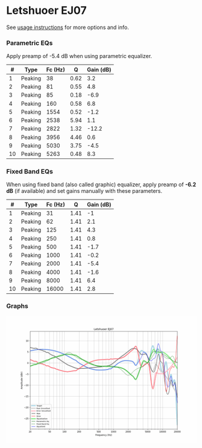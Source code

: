 # Letshuoer EJ07
See [usage instructions](https://github.com/jaakkopasanen/AutoEq#usage) for more options and info.

### Parametric EQs
Apply preamp of -5.4 dB when using parametric equalizer.

|   # | Type    |   Fc (Hz) |    Q |   Gain (dB) |
|-----|---------|-----------|------|-------------|
|   1 | Peaking |        38 | 0.62 |         3.2 |
|   2 | Peaking |        81 | 0.55 |         4.8 |
|   3 | Peaking |        85 | 0.18 |        -6.9 |
|   4 | Peaking |       160 | 0.58 |         6.8 |
|   5 | Peaking |      1554 | 0.52 |        -1.2 |
|   6 | Peaking |      2538 | 5.94 |         1.1 |
|   7 | Peaking |      2822 | 1.32 |       -12.2 |
|   8 | Peaking |      3956 | 4.46 |         0.6 |
|   9 | Peaking |      5030 | 3.75 |        -4.5 |
|  10 | Peaking |      5263 | 0.48 |         8.3 |

### Fixed Band EQs
When using fixed band (also called graphic) equalizer, apply preamp of **-6.2 dB** (if available) and set gains manually with these parameters.

|   # | Type    |   Fc (Hz) |    Q |   Gain (dB) |
|-----|---------|-----------|------|-------------|
|   1 | Peaking |        31 | 1.41 |        -1   |
|   2 | Peaking |        62 | 1.41 |         2.1 |
|   3 | Peaking |       125 | 1.41 |         4.3 |
|   4 | Peaking |       250 | 1.41 |         0.8 |
|   5 | Peaking |       500 | 1.41 |        -1.7 |
|   6 | Peaking |      1000 | 1.41 |        -0.2 |
|   7 | Peaking |      2000 | 1.41 |        -5.4 |
|   8 | Peaking |      4000 | 1.41 |        -1.6 |
|   9 | Peaking |      8000 | 1.41 |         6.4 |
|  10 | Peaking |     16000 | 1.41 |         2.8 |

### Graphs
![](./Letshuoer%20EJ07.png)
